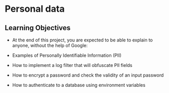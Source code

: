 # Personal data
## Learning Objectives
- At the end of this project, you are expected to be able to explain to anyone, without the help of Google:<br>

- Examples of Personally Identifiable Information (PII)<br>
- How to implement a log filter that will obfuscate PII fields<br>
- How to encrypt a password and check the validity of an input password<br>
- How to authenticate to a database using environment variables<br>
